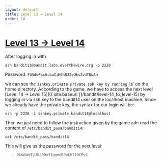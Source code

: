 ```yaml
---
layout: default
title: Level 13 → Level 14
order: 14
---
```


# [Level 13 → Level 14](https://overthewire.org/wargames/bandit/bandit14.html)
After logging in with 

`ssh bandit13@bandit.labs.overthewire.org -p 2220`

Password: `FO5dwFsc0cbaIiH0h8J2eUks2vdTDwAn`

we can see the `sshkey.private private ssh key by running `ls` on the home directory. According to the game, we have to access the next level [Level 14 → Level 15]({{ site.baseurl }}/bandit/level-14_to_level-15) by logging in via ssh key to the bandit14 user on the localhost machine. Since we already have the private key, the syntax for our login will be:

`ssh -p 2220 -i sshkey.private bandit14@localhost`

Then we just need to follow the instruction given by the game adn read the content of `/etc/bandit_pass/bandit14`:

`cat /etc/bandit_pass/bandit14`

This will give us the password for the next level:

> `MU4VWeTyJk8ROof1qqmcBPaLh7lDCPvS`